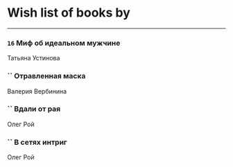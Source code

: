 # Wish list of books by [](https://ok.ru/profile/536771522733)
---

### `16` Миф об идеальном мужчине
Татьяна Устинова

### `` Отравленная маска
Валерия Вербинина

### `` Вдали от рая
Олег Рой

### `` В сетях интриг
Олег Рой

